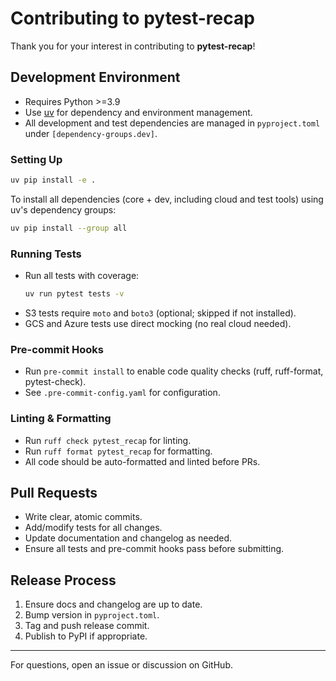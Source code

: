 # Contributing to pytest-recap

Thank you for your interest in contributing to **pytest-recap**!

## Development Environment

- Requires Python >=3.9
- Use [uv](https://github.com/astral-sh/uv) for dependency and environment management.
- All development and test dependencies are managed in `pyproject.toml` under `[dependency-groups.dev]`.

### Setting Up

```bash
uv pip install -e .
```

To install all dependencies (core + dev, including cloud and test tools) using uv's dependency groups:

```bash
uv pip install --group all
```

### Running Tests

- Run all tests with coverage:
  ```bash
  uv run pytest tests -v
  ```
- S3 tests require `moto` and `boto3` (optional; skipped if not installed).
- GCS and Azure tests use direct mocking (no real cloud needed).

### Pre-commit Hooks

- Run `pre-commit install` to enable code quality checks (ruff, ruff-format, pytest-check).
- See `.pre-commit-config.yaml` for configuration.

### Linting & Formatting

- Run `ruff check pytest_recap` for linting.
- Run `ruff format pytest_recap` for formatting.
- All code should be auto-formatted and linted before PRs.

## Pull Requests

- Write clear, atomic commits.
- Add/modify tests for all changes.
- Update documentation and changelog as needed.
- Ensure all tests and pre-commit hooks pass before submitting.

## Release Process

1. Ensure docs and changelog are up to date.
2. Bump version in `pyproject.toml`.
3. Tag and push release commit.
4. Publish to PyPI if appropriate.

---

For questions, open an issue or discussion on GitHub.
